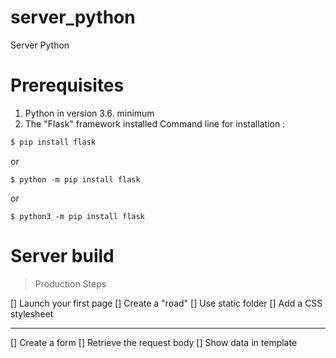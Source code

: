 # server_python
Server Python

# Prerequisites

1. Python in version 3.6. minimum
2. The "Flask" framework installed
Command line for installation : 
```cmd 
$ pip install flask 
```
or 
```
$ python -m pip install flask 
```
or 
```
$ python3 -m pip install flask 
```

# Server build
> Production Steps

[] Launch your first page
[] Create a "road"
[] Use static folder
[] Add a CSS stylesheet
____
[] Create a form
[] Retrieve the request body
[] Show data in template